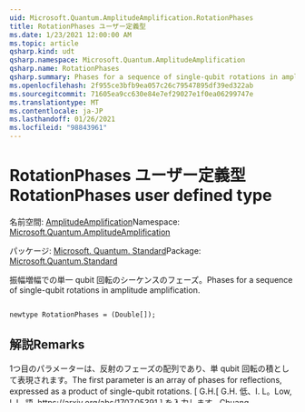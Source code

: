 ```yaml
---
uid: Microsoft.Quantum.AmplitudeAmplification.RotationPhases
title: RotationPhases ユーザー定義型
ms.date: 1/23/2021 12:00:00 AM
ms.topic: article
qsharp.kind: udt
qsharp.namespace: Microsoft.Quantum.AmplitudeAmplification
qsharp.name: RotationPhases
qsharp.summary: Phases for a sequence of single-qubit rotations in amplitude amplification.
ms.openlocfilehash: 2f955ce3bfb9ea057c26c79547895df39ed322ab
ms.sourcegitcommit: 71605ea9cc630e84e7ef29027e1f0ea06299747e
ms.translationtype: MT
ms.contentlocale: ja-JP
ms.lasthandoff: 01/26/2021
ms.locfileid: "98843961"
---
```

# <a name="rotationphases-user-defined-type"></a><span data-ttu-id="386bd-102">RotationPhases ユーザー定義型</span><span class="sxs-lookup"><span data-stu-id="386bd-102">RotationPhases user defined type</span></span>

<span data-ttu-id="386bd-103">名前空間: [AmplitudeAmplification](xref:Microsoft.Quantum.AmplitudeAmplification)</span><span class="sxs-lookup"><span data-stu-id="386bd-103">Namespace: [Microsoft.Quantum.AmplitudeAmplification](xref:Microsoft.Quantum.AmplitudeAmplification)</span></span>

<span data-ttu-id="386bd-104">パッケージ: [Microsoft. Quantum. Standard](https://nuget.org/packages/Microsoft.Quantum.Standard)</span><span class="sxs-lookup"><span data-stu-id="386bd-104">Package: [Microsoft.Quantum.Standard](https://nuget.org/packages/Microsoft.Quantum.Standard)</span></span>


<span data-ttu-id="386bd-105">振幅増幅での単一 qubit 回転のシーケンスのフェーズ。</span><span class="sxs-lookup"><span data-stu-id="386bd-105">Phases for a sequence of single-qubit rotations in amplitude amplification.</span></span>

```qsharp

newtype RotationPhases = (Double[]);
```



## <a name="remarks"></a><span data-ttu-id="386bd-106">解説</span><span class="sxs-lookup"><span data-stu-id="386bd-106">Remarks</span></span>

<span data-ttu-id="386bd-107">1つ目のパラメーターは、反射のフェーズの配列であり、単 qubit 回転の積として表現されます。</span><span class="sxs-lookup"><span data-stu-id="386bd-107">The first parameter is an array of phases for reflections, expressed as a product of single-qubit rotations.</span></span>
<span data-ttu-id="386bd-108">[ G.H.</span><span class="sxs-lookup"><span data-stu-id="386bd-108">[ G.H.</span></span> <span data-ttu-id="386bd-109">低、I. L。</span><span class="sxs-lookup"><span data-stu-id="386bd-109">Low, I. L.</span></span> <span data-ttu-id="386bd-110">語, https://arxiv.org/abs/1707.05391 ] を入力します。</span><span class="sxs-lookup"><span data-stu-id="386bd-110">Chuang, https://arxiv.org/abs/1707.05391].</span></span>